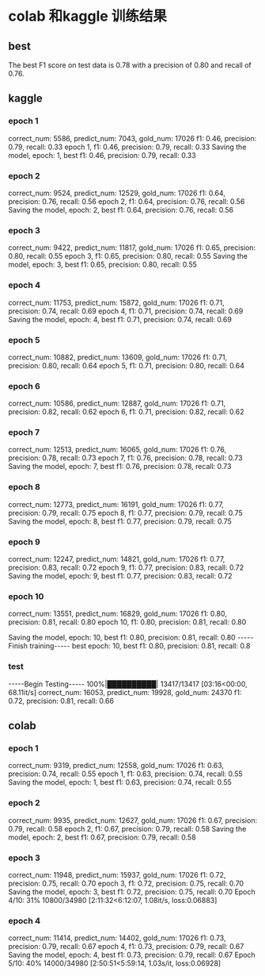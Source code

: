 # colab 和kaggle 训练结果

## best

The best F1 score on test data is 0.78 with a precision of 0.80 and recall of 0.76.

## kaggle

### epoch 1

correct_num: 5586, predict_num: 7043, gold_num: 17026 f1: 0.46, precision: 0.79, recall: 0.33 epoch 1, f1: 0.46,
precision: 0.79, recall: 0.33 Saving the model, epoch:   1, best f1: 0.46, precision: 0.79, recall: 0.33

### epoch 2

correct_num: 9524, predict_num: 12529, gold_num: 17026 f1: 0.64, precision: 0.76, recall: 0.56 epoch 2, f1: 0.64,
precision: 0.76, recall: 0.56 Saving the model, epoch:   2, best f1: 0.64, precision: 0.76, recall: 0.56

### epoch 3

correct_num: 9422, predict_num: 11817, gold_num: 17026 f1: 0.65, precision: 0.80, recall: 0.55 epoch 3, f1: 0.65,
precision: 0.80, recall: 0.55 Saving the model, epoch:   3, best f1: 0.65, precision: 0.80, recall: 0.55

### epoch 4

correct_num: 11753, predict_num: 15872, gold_num: 17026 f1: 0.71, precision: 0.74, recall: 0.69 epoch 4, f1: 0.71,
precision: 0.74, recall: 0.69 Saving the model, epoch:   4, best f1: 0.71, precision: 0.74, recall: 0.69

### epoch 5

correct_num: 10882, predict_num: 13609, gold_num: 17026 f1: 0.71, precision: 0.80, recall: 0.64 epoch 5, f1: 0.71,
precision: 0.80, recall: 0.64

### epoch 6

correct_num: 10586, predict_num: 12887, gold_num: 17026 f1: 0.71, precision: 0.82, recall: 0.62 epoch 6, f1: 0.71,
precision: 0.82, recall: 0.62

### epoch 7

correct_num: 12513, predict_num: 16065, gold_num: 17026 f1: 0.76, precision: 0.78, recall: 0.73 epoch 7, f1: 0.76,
precision: 0.78, recall: 0.73 Saving the model, epoch:   7, best f1: 0.76, precision: 0.78, recall: 0.73

### epoch 8

correct_num: 12773, predict_num: 16191, gold_num: 17026 f1: 0.77, precision: 0.79, recall: 0.75 epoch 8, f1: 0.77,
precision: 0.79, recall: 0.75 Saving the model, epoch:   8, best f1: 0.77, precision: 0.79, recall: 0.75

### epoch 9

correct_num: 12247, predict_num: 14821, gold_num: 17026 f1: 0.77, precision: 0.83, recall: 0.72 epoch 9, f1: 0.77,
precision: 0.83, recall: 0.72 Saving the model, epoch:   9, best f1: 0.77, precision: 0.83, recall: 0.72

### epoch 10

correct_num: 13551, predict_num: 16829, gold_num: 17026 f1: 0.80, precision: 0.81, recall: 0.80 epoch 10, f1: 0.80,
precision: 0.81, recall: 0.80

Saving the model, epoch:  10, best f1: 0.80, precision: 0.81, recall: 0.80 -----Finish training----- best epoch:  10,
best f1: 0.80, precision: 0.81, recall:  0.8

### test

-----Begin Testing----- 100%|██████████| 13417/13417 [03:16<00:00, 68.11it/s]
correct_num: 16053, predict_num: 19928, gold_num: 24370 f1: 0.72, precision: 0.81, recall: 0.66

## colab

### epoch 1

correct_num: 9319, predict_num: 12558, gold_num: 17026 f1: 0.63, precision: 0.74, recall: 0.55 epoch 1, f1: 0.63,
precision: 0.74, recall: 0.55 Saving the model, epoch:   1, best f1: 0.63, precision: 0.74, recall: 0.55

### epoch 2

correct_num: 9935, predict_num: 12627, gold_num: 17026 f1: 0.67, precision: 0.79, recall: 0.58 epoch 2, f1: 0.67,
precision: 0.79, recall: 0.58 Saving the model, epoch:   2, best f1: 0.67, precision: 0.79, recall: 0.58

### epoch 3

correct_num: 11948, predict_num: 15937, gold_num: 17026 f1: 0.72, precision: 0.75, recall: 0.70 epoch 3, f1: 0.72,
precision: 0.75, recall: 0.70 Saving the model, epoch:   3, best f1: 0.72, precision: 0.75, recall: 0.70 Epoch 4/10:
31% 10800/34980 [2:11:32<6:12:07, 1.08it/s, loss:0.06883]

### epoch 4

correct_num: 11414, predict_num: 14402, gold_num: 17026 f1: 0.73, precision: 0.79, recall: 0.67 epoch 4, f1: 0.73,
precision: 0.79, recall: 0.67 Saving the model, epoch:   4, best f1: 0.73, precision: 0.79, recall: 0.67 Epoch 5/10:
40% 14000/34980 [2:50:51<5:59:14, 1.03s/it, loss:0.06928]